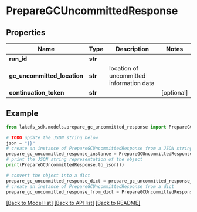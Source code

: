 # PrepareGCUncommittedResponse


## Properties

Name | Type | Description | Notes
------------ | ------------- | ------------- | -------------
**run_id** | **str** |  | 
**gc_uncommitted_location** | **str** | location of uncommitted information data | 
**continuation_token** | **str** |  | [optional] 

## Example

```python
from lakefs_sdk.models.prepare_gc_uncommitted_response import PrepareGCUncommittedResponse

# TODO update the JSON string below
json = "{}"
# create an instance of PrepareGCUncommittedResponse from a JSON string
prepare_gc_uncommitted_response_instance = PrepareGCUncommittedResponse.from_json(json)
# print the JSON string representation of the object
print(PrepareGCUncommittedResponse.to_json())

# convert the object into a dict
prepare_gc_uncommitted_response_dict = prepare_gc_uncommitted_response_instance.to_dict()
# create an instance of PrepareGCUncommittedResponse from a dict
prepare_gc_uncommitted_response_from_dict = PrepareGCUncommittedResponse.from_dict(prepare_gc_uncommitted_response_dict)
```
[[Back to Model list]](../README.md#documentation-for-models) [[Back to API list]](../README.md#documentation-for-api-endpoints) [[Back to README]](../README.md)



